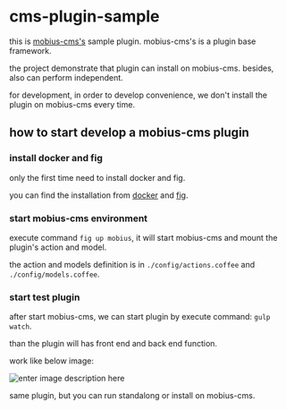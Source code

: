 # cms-plugin-sample

this is [mobius-cms's](https://github.com/smlsunxie/mobius-cms) sample plugin.
mobius-cms's is a plugin base framework.

the project demonstrate that plugin can install on mobius-cms. besides, also can perform independent.

for development, in order to develop convenience, we don't install the plugin on mobius-cms every time.

## how to start develop a mobius-cms plugin

### install docker and fig

only the first time need to install docker and fig.

you can find the installation from [docker](https://www.docker.com/) and [fig](http://www.fig.sh/).

### start mobius-cms environment

execute command ``fig up mobius``, it will start mobius-cms and mount the plugin's action and model.

the action and models definition is in ``./config/actions.coffee`` and ``./config/models.coffee``.

### start test plugin

after start mobius-cms, we can start plugin by execute command: ``gulp watch``.

than the plugin will has front end and back end function.

work like below image:

![enter image description here](https://lh3.googleusercontent.com/-lmYqTOsyfFw/VFJTQzWdUgI/AAAAAAAAPzA/xJL-i9EdPXU/s0/%E8%9E%A2%E5%B9%95%E5%BF%AB%E7%85%A7+2014-10-30+%E4%B8%8B%E5%8D%8811.02.42.png "螢幕快照 2014-10-30 下午11.02.42.png")

same plugin, but you can run standalong or install on mobius-cms.
